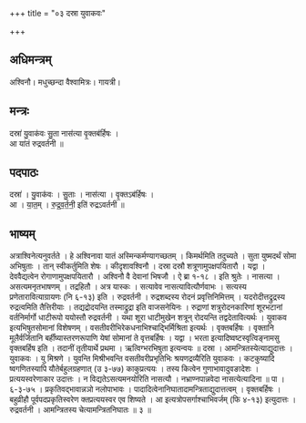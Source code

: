 +++
title = "०३ दस्रा युवाकवः"

+++
## अधिमन्त्रम्
अश्विनौ। मधुच्छन्दा वैश्वामित्रः। गायत्री।

## मन्त्रः
दस्रा॑ यु॒वाक॑वः सु॒ता नास॑त्या वृ॒क्तब॑र्हिषः ।  
आ या॑तं रुद्रवर्तनी ॥

## पदपाठः
दस्रा॑ । यु॒वाक॑वः । सु॒ताः । नास॑त्या । वृ॒क्तऽब॑र्हिषः ।  
आ । या॒त॒म् । रु॒द्र॒व॒र्त॒नी॒ इति॑ रुद्रऽवर्तनी ॥

## भाष्यम्
अत्राश्विनेत्यनुवर्तते । हे अश्विनावा यातं अस्मिन्कर्मण्यागच्छतम् । किमर्थमिति तदुच्यते । सुता युष्मदर्थं सोमा अभिषुताः । तान् स्वीकर्तुमिति शेषः । कीदृशावश्विनौ । दस्रा दस्रौ शत्रूणामुपक्षपयितारौ । यद्वा । देववैद्यत्वेन रोगाणामुपक्षपयितारौ । अश्विनौ वै देवानां भिषजौ । ऐ ब्रा १-१८ । इति श्रुतेः । नासत्या । असत्यमनृतभाषणम् । तद्रहितौ । अत्र यास्कः । सत्यावेव नासत्यावित्यौर्णवाभः । सत्यस्य प्रणेतारावित्याग्रायणः (नि ६-१३) इति । रुद्रवर्तनी । रुद्रशब्दस्य रोदनं प्रवृत्तिनिमित्तम् । यदरोदीत्तद्रुद्रस्य रुद्रत्वमिति तैत्तिरीयाः । तद्यद्रोदयन्ति तस्माद्रुद्रा इति वाजसनेयिनः । रुद्राणां शत्रुरोदनकारिणां शूरभटानां वर्तनिर्मार्गो धाटीरूपो ययोस्तौ रुद्रवर्तनी । यथा शूरा धाटीमुखेन शत्रून् रोदयन्ति तद्वदेतावित्यर्थः । युवाकव इत्यभिषुतसोमानां विशेषणम् । वसतीवरीभिरेकधनाभिश्चाद्भिर्मिश्रिता इत्यर्थः । वृक्तबर्हिषः । वृक्तानि मूलैर्वर्जितानि बर्हींष्यास्तरणरूपाणि येषां सोमानां ते वृत्तबर्हिषः । यद्वा । भरता इत्यादिष्वष्टस्वृत्विङ्नामसु वृक्तबर्हिष इति । तदानीं तृतीयार्थे प्रथमा । ऋत्विग्भरभिषुता इत्यन्वयः ॥ दस्रा । आमन्त्रितस्येत्याद्युदात्तः । युवाकवः । यु मिश्रणे । युवन्ति मिश्रीभवन्ति वसतीवरीप्रभृतिभिः श्रयणद्रव्यैरिति युवाकवः । कटकुष्यादि ष्वगणितस्यापि यौतेर्बहुलग्रहणात् (उ ३-७७) काकुप्रत्ययः । तस्य कित्वेन गुणाभावादुवङादेशः । प्रत्ययस्वरेणाकार उदात्तः । न विद्यतेऽसत्यमनयोरिति नासत्यौ । नभ्राण्नपान्नवेदा नासत्येत्यादिना ॥ पा । ६-३-७५ । प्रकृतिवद्भावान्नञो नलोपाभावः । पादादित्वेनानिघातादामन्त्रिताद्युदात्तत्वम् । वृक्तबर्हिषः । बहुव्रीहौ पूर्वपदप्रकृतिस्वरेण क्तप्रत्ययस्वर एव शिष्यते । आ इत्यत्रोपसर्गाश्चाभिवर्जम् (फि ४-१३) इत्युदात्तः । रुद्रवर्तनी । आमन्त्रितस्य चेत्यामन्त्रितनिघातः ॥ ३ ॥